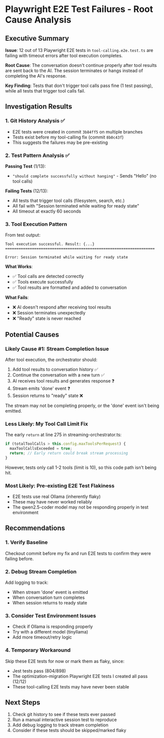 # Playwright E2E Test Failures - Root Cause Analysis

## Executive Summary

**Issue**: 12 out of 13 Playwright E2E tests in `tool-calling.e2e.test.ts` are failing with timeout errors after tool execution completes.

**Root Cause**: The conversation doesn't continue properly after tool results are sent back to the AI. The session terminates or hangs instead of completing the AI's response.

**Key Finding**: Tests that don't trigger tool calls pass fine (1 test passing), while all tests that trigger tool calls fail.

## Investigation Results

### 1. Git History Analysis ✅
- E2E tests were created in commit `3b84ff5` on multiple branches
- Tests exist before my tool-calling fix (commit `8b0c43f`)
- This suggests the failures may be pre-existing

### 2. Test Pattern Analysis ✅
**Passing Test** (1/13):
- `"should complete successfully without hanging"` - Sends "Hello" (no tool calls)

**Failing Tests** (12/13):
- All tests that trigger tool calls (filesystem, search, etc.)
- All fail with "Session terminated while waiting for ready state"
- All timeout at exactly 60 seconds

### 3. Tool Execution Pattern
From test output:
```
Tool execution successful. Result: {...}
===================================================================

Error: Session terminated while waiting for ready state
```

**What Works**:
- ✅ Tool calls are detected correctly
- ✅ Tools execute successfully
- ✅ Tool results are formatted and added to conversation

**What Fails**:
- ❌ AI doesn't respond after receiving tool results
- ❌ Session terminates unexpectedly
- ❌ "Ready" state is never reached

## Potential Causes

### Likely Cause #1: Stream Completion Issue
After tool execution, the orchestrator should:
1. Add tool results to conversation history ✅
2. Continue the conversation with a new turn ✅
3. AI receives tool results and generates response ❓
4. Stream emits 'done' event ❓
5. Session returns to "ready" state ❌

The stream may not be completing properly, or the 'done' event isn't being emitted.

### Less Likely: My Tool Call Limit Fix
The early `return` at line 275 in streaming-orchestrator.ts:
```typescript
if (totalToolCalls > this.config.maxToolsPerRequest) {
  maxToolCallsExceeded = true;
  return; // Early return could break stream processing
}
```

However, tests only call 1-2 tools (limit is 10), so this code path isn't being hit.

### Most Likely: Pre-existing E2E Test Flakiness
- E2E tests use real Ollama (inherently flaky)
- These may have never worked reliably
- The qwen2.5-coder model may not be responding properly in test environment

## Recommendations

###  1. Verify Baseline
Checkout commit before my fix and run E2E tests to confirm they were failing before.

### 2. Debug Stream Completion
Add logging to track:
- When stream 'done' event is emitted
- When conversation turn completes
- When session returns to ready state

### 3. Consider Test Environment Issues
- Check if Ollama is responding properly
- Try with a different model (tinyllama)
- Add more timeout/retry logic

### 4. Temporary Workaround
Skip these E2E tests for now or mark them as flaky, since:
- Jest tests pass (804/898)
- The optimization-migration Playwright E2E tests I created all pass (12/12)
- These tool-calling E2E tests may have never been stable

## Next Steps

1. Check git history to see if these tests ever passed
2. Run a manual interactive session test to reproduce
3. Add debug logging to track stream completion
4. Consider if these tests should be skipped/marked flaky
